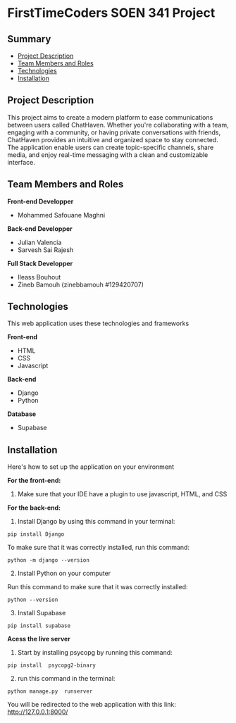 # FirstTimeCoders SOEN 341 Project 

## Summary

* [Project Description](#pd)
* [Team Members and Roles](#team)
* [Technologies](#tech)
* [Installation](#inst)

## <a name="pd"></a>Project Description

This project aims to create a modern platform to ease communications between users called ChatHaven. Whether you're collaborating with a team, engaging with a community, or having private conversations with friends, ChatHaven provides an intuitive and organized space to stay connected. The application enable users can create topic-specific channels, share media, and enjoy real-time messaging with a clean and customizable interface.

## <a name="team"></a>Team Members and Roles

**Front-end Developper**
* Mohammed Safouane Maghni
  
**Back-end Developper**
* Julian Valencia
* Sarvesh Sai Rajesh

**Full Stack Developper**                        
* Ileass Bouhout
* Zineb Bamouh (zinebbamouh #129420707)
  
## <a name="tech"></a>Technologies
This web application uses these technologies and frameworks

**Front-end**
* HTML
* CSS
* Javascript

**Back-end**
* Django
* Python

**Database**
* Supabase

## <a name="inst"></a>Installation
Here's how to set up the application on your environment

**For the front-end:**
1. Make sure that your IDE have a plugin to use javascript, HTML, and CSS

**For the back-end:**
1. Install Django by using this command in your terminal:
```
pip install Django
```
  To make sure that it was correctly installed, run this command:
```
python -m django --version
```
2. Install Python on your computer

  Run this command to make sure that it was correctly installed:
```
python --version
```
3. Install Supabase
```
pip install supabase
```
**Acess the live server**
1. Start by installing psycopg by running this command:
```
pip install  psycopg2-binary
```
2. run this command in the terminal:
```
python manage.py  runserver
```
You will be redirected to the web application with this link: http://127.0.0.1:8000/



